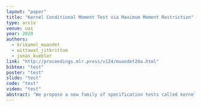 ```yaml
---
layout: "paper"
title: "Kernel Conditional Moment Test via Maximum Moment Restriction"
type: arxiv
venue: uai
year: 2020
authors:
  - krikamol_muandet
  - wittawat_jitkrittum
  - jonas_kuebler
link: "http://proceedings.mlr.press/v124/muandet20a.html"
bibtex: "test"
poster: "test"
slide: "test"
code: "test"
video: "test"
abstract: "We propose a new family of specification tests called kernel conditional moment (KCM) tests. Our tests are built on a novel representation of conditional moment restrictions in a reproducing kernel Hilbert space (RKHS) called conditional moment embedding (CMME). After transforming the conditional moment restrictions into a continuum of unconditional counterparts, the test statistic is defined as the maximum moment restriction (MMR) within the unit ball of the RKHS. We show that the MMR not only fully characterizes the original conditional moment restrictions, leading to consistency in both hypothesis testing and parameter estimation, but also has an analytic expression that is easy to compute as well as closed-form asymptotic distributions. Our empirical studies show that the KCM test has a promising finite-sample performance compared to existing tests."
---
```

